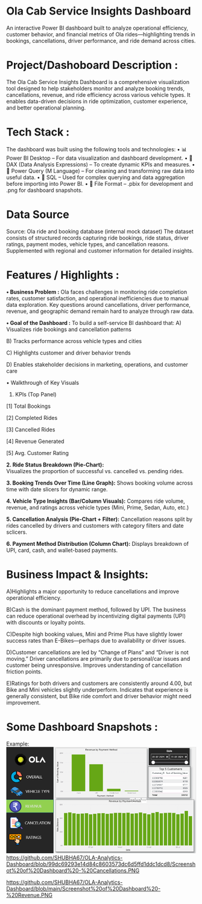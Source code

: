 # Ola Cab Service Insights Dashboard

An interactive Power BI dashboard built to analyze operational efficiency, customer behavior, and financial metrics of Ola rides—highlighting trends in bookings, cancellations, driver performance, and ride demand across cities.

# Project/Dashoboard Description : 
The Ola Cab Service Insights Dashboard is a comprehensive visualization tool designed to help stakeholders monitor and analyze booking trends, cancellations, revenue, and ride efficiency across various vehicle types. It enables data-driven decisions in ride optimization, customer experience, and better operational planning.

# Tech Stack : 
The dashboard was built using the following tools and technologies:
• 📊 Power BI Desktop – For data visualization and dashboard development.
• 🧮 DAX (Data Analysis Expressions) – To create dynamic KPIs and measures.
• 🔁 Power Query (M Language) – For cleaning and transforming raw data into useful data.
• 💾 SQL – Used for complex querying and data aggregation before importing into Power BI.
• 📁 File Format – .pbix for development and .png for dashboard snapshots.

# Data Source
Source: Ola ride and booking database (internal mock dataset)
The dataset consists of structured records capturing ride bookings, ride status, driver ratings, payment modes, vehicle types, and cancellation reasons. Supplemented with regional and customer information for detailed insights.

# Features / Highlights :
**• Business Problem :**
Ola faces challenges in monitoring ride completion rates, customer satisfaction, and operational inefficiencies due to manual data exploration. Key questions around cancellations, driver performance, revenue, and geographic demand remain hard to analyze through raw data.
  
**• Goal of the Dashboard :**
To build a self-service BI dashboard that:
  A) Visualizes ride bookings and cancellation patterns
  
  B) Tracks performance across vehicle types and cities
  
  C) Highlights customer and driver behavior trends
  
  D) Enables stakeholder decisions in marketing, operations, and customer care
  
  • Walkthrough of Key Visuals
  1. KPIs (Top Panel)
  
  [1] Total Bookings
  
  [2] Completed Rides
  
  [3] Cancelled Rides
  
  [4] Revenue Generated
  
  [5] Avg. Customer Rating
  
**2. Ride Status Breakdown (Pie-Chart):**  
Visualizes the proportion of successful vs. cancelled vs. pending rides.
  
**3. Booking Trends Over Time (Line Graph):** 
Shows booking volume across time with date slicers for dynamic range.

**4. Vehicle Type Insights (Bar/Column Visuals):**
Compares ride volume, revenue, and ratings across vehicle types (Mini, Prime, Sedan, Auto, etc.)
  
**5. Cancellation Analysis (Pie-Chart + Filter):** 
Cancellation reasons split by rides cancelled by drivers and customers with category filters and date sclicers.
  
**6. Payment Method Distribution (Column Chart):**
Displays breakdown of UPI, card, cash, and wallet-based payments.

# Business Impact & Insights:

A)Highlights a major opportunity to reduce cancellations and improve operational efficiency.

B)Cash is the dominant payment method, followed by UPI. The business can reduce operational overhead by incentivizing digital payments (UPI) with discounts or loyalty points.

C)Despite high booking values, Mini and Prime Plus have slightly lower success rates than E-Bikes—perhaps due to availability or driver issues. 

D)Customer cancellations are led by “Change of Plans” and “Driver is not moving.” Driver cancellations are primarily due to personal/car issues and customer being unresponsive. Improves understanding of cancellation friction points.

E)Ratings for both drivers and customers are consistently around 4.00, but Bike and Mini vehicles slightly underperform. Indicates that experience is generally consistent, but Bike ride comfort and driver behavior might need improvement.

# Some Dashboard Snapshots : 
Example: ![Dashboard Preview](https://github.com/SHUBHA67/OLA-Analytics-Dashboard/blob/main/Screenshot%20of%20Dashboard%20-%20Revenue.PNG)
https://github.com/SHUBHA67/OLA-Analytics-Dashboard/blob/99dc69293e14d84c8603573dc6d5ffd1ddc1dcd8/Screenshot%20of%20Dashboard%20-%20Cancellations.PNG

https://github.com/SHUBHA67/OLA-Analytics-Dashboard/blob/main/Screenshot%20of%20Dashboard%20-%20Revenue.PNG



